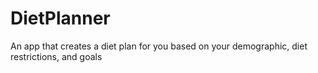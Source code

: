 # DietPlanner
An app that creates a diet plan for you based on your demographic, diet restrictions, and goals
